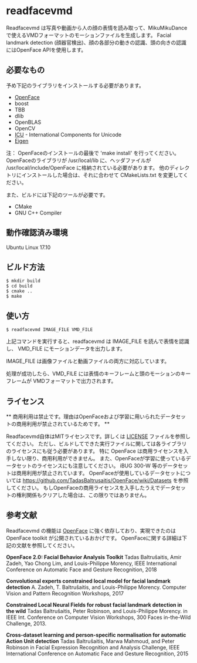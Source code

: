 # readfacevmd

Readfacevmd は写真や動画から人の顔の表情を読み取って、MikuMikuDanceで使えるVMDフォーマットのモーションファイルを生成します。
Facial landmark detection (顔器官検出)、顔の各部分の動きの認識、頭の向きの認識にはOpenFace APIを使用します。

## 必要なもの

予め下記のライブラリをインストールする必要があります。

- [OpenFace](https://github.com/TadasBaltrusaitis/OpenFace)
- boost
- TBB
- dlib
- OpenBLAS
- OpenCV
- [ICU](http://site.icu-project.org/) - International Components for Unicode
- [Eigen](http://eigen.tuxfamily.org/)

注： OpenFaceのインストールの最後で 'make install' を行ってください。
OpenFaceのライブラリが /usr/local/lib に、ヘッダファイルが /usr/local/include/OpenFace
に格納されている必要があります。
他のディレクトリにインストールした場合は、それに合わせて CMakeLists.txt を変更してください。

また、ビルドには下記のツールが必要です。

- CMake
- GNU C++ Compiler

## 動作確認済み環境

Ubuntu Linux 17.10

## ビルド方法

```
$ mkdir build
$ cd build
$ cmake ..
$ make
```

## 使い方
```
$ readfacevmd IMAGE_FILE VMD_FILE
```
上記コマンドを実行すると、readfacevmd は IMAGE_FILE を読んで表情を認識し、
VMD_FILE にモーションデータを出力します。

IMAGE_FILE は画像ファイルと動画ファイルの両方に対応しています。

処理が成功したら、VMD_FILE には表情のキーフレームと頭のモーションのキーフレームが
VMDフォーマットで出力されます。

## ライセンス
** 商用利用は禁止です。理由はOpenFaceおよび学習に用いられたデータセットの商用利用が禁止されているためです。 **

Readfacevmd自体はMITライセンスです。詳しくは [LICENSE](LICENSE) ファイルを参照してください。
ただし、ビルドしてできた実行ファイルに関しては各ライブラリのライセンスにも従う必要があります。
特に OpenFace は商用ライセンスを入手しない限り、商用利用ができません。
また、OpenFaceが学習に使っているデータセットのライセンスにも注意してください。
iBUG 300-W 等のデータセットは商用利用が禁止されています。
OpenFaceが使用しているデータセットについては https://github.com/TadasBaltrusaitis/OpenFace/wiki/Datasets
を参照してください。
もしOpenFaceの商用ライセンスを入手したうえでデータセットの権利関係もクリアした場合は、この限りではありません。

## 参考文献

Readfacevmd の機能は [OpenFace](https://github.com/TadasBaltrusaitis/OpenFace)
に強く依存しており、実現できたのは OpenFace toolkit が公開されているおかげです。
OpenFaceに関する詳細は下記の文献を参照してください。

**OpenFace 2.0: Facial Behavior Analysis Toolkit**
Tadas Baltrušaitis, Amir Zadeh, Yao Chong Lim, and Louis-Philippe Morency,
IEEE International Conference on Automatic Face and Gesture Recognition, 2018

**Convolutional experts constrained local model for facial landmark detection**
A. Zadeh, T. Baltrušaitis, and Louis-Philippe Morency.
Computer Vision and Pattern Recognition Workshops, 2017

**Constrained Local Neural Fields for robust facial landmark detection in the wild**
Tadas Baltrušaitis, Peter Robinson, and Louis-Philippe Morency.
in IEEE Int. Conference on Computer Vision Workshops, 300 Faces in-the-Wild Challenge, 2013.

**Cross-dataset learning and person-specific normalisation for automatic Action Unit detection** Tadas Baltrušaitis, Marwa Mahmoud, and Peter Robinson in Facial Expression Recognition and Analysis Challenge,
IEEE International Conference on Automatic Face and Gesture Recognition, 2015
